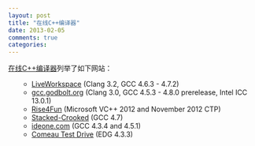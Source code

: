 ```yaml
---
layout: post
title: "在线C++编译器"
date: 2013-02-05
comments: true
categories: 
---
```

<p><a href="http://isocpp.org/blog/2013/01/online-c-compilers" target="_blank">在线C++编译器</a>列举了如下网站：</p>
<ul>
<ul>
<li><a href="http://liveworkspace.org/">LiveWorkspace</a>&nbsp;(Clang 3.2, GCC 4.6.3 - 4.7.2)</li>
<li><a href="http://gcc.godbolt.org/">gcc.godbolt.org</a>&nbsp;(Clang 3.0, GCC 4.5.3 - 4.8.0 prerelease, Intel ICC 13.0.1)</li>
<li><a href="http://rise4fun.com/vcpp">Rise4Fun</a>&nbsp;(Microsoft VC++ 2012 and November 2012 CTP)</li>
<li><a href="http://stacked-crooked.com/">Stacked-Crooked</a>&nbsp;(GCC 4.7)</li>
<li><a href="http://ideone.com/">ideone.com</a><span>&nbsp;(GCC 4.3.4 and 4.5.1)</span></li>
<li><a href="http://comeaucomputing.com/tryitout/">Comeau Test Drive</a>&nbsp;(EDG 4.3.3)</li>
</ul>
</ul>
<p>&nbsp;</p>